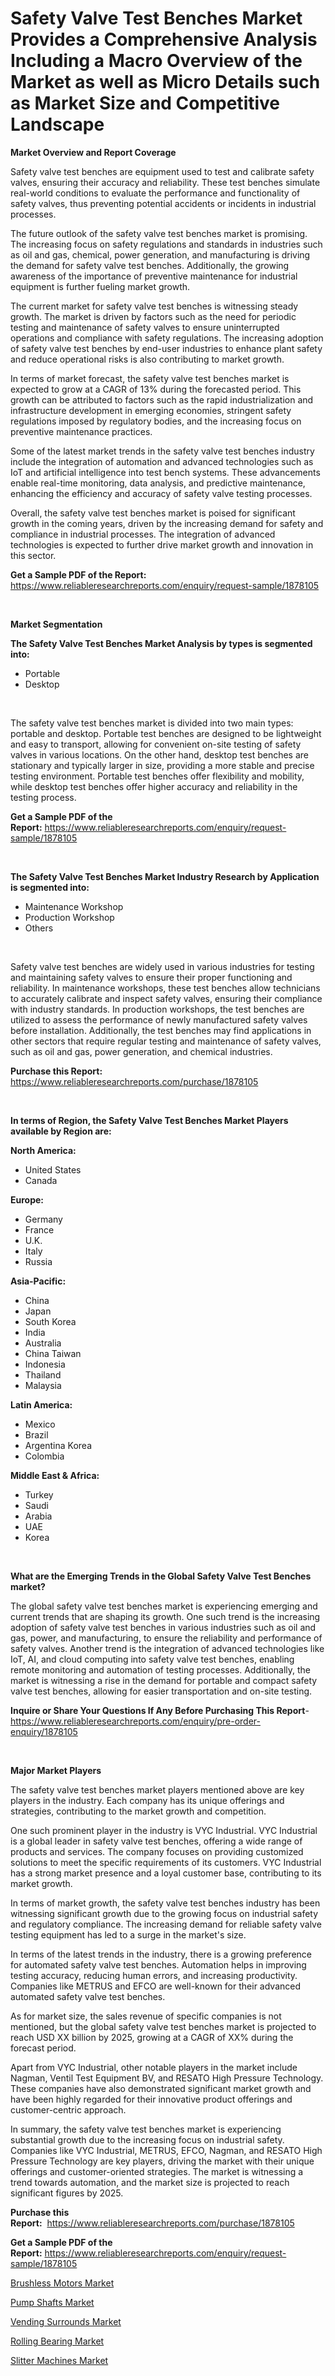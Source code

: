 <p><h1>Safety Valve Test Benches Market Provides a Comprehensive Analysis Including a Macro Overview of the Market as well as Micro Details such as Market Size and Competitive Landscape</h1></p><p><strong>Market Overview and Report Coverage</strong></p>
<p><p>Safety valve test benches are equipment used to test and calibrate safety valves, ensuring their accuracy and reliability. These test benches simulate real-world conditions to evaluate the performance and functionality of safety valves, thus preventing potential accidents or incidents in industrial processes.</p><p>The future outlook of the safety valve test benches market is promising. The increasing focus on safety regulations and standards in industries such as oil and gas, chemical, power generation, and manufacturing is driving the demand for safety valve test benches. Additionally, the growing awareness of the importance of preventive maintenance for industrial equipment is further fueling market growth.</p><p>The current market for safety valve test benches is witnessing steady growth. The market is driven by factors such as the need for periodic testing and maintenance of safety valves to ensure uninterrupted operations and compliance with safety regulations. The increasing adoption of safety valve test benches by end-user industries to enhance plant safety and reduce operational risks is also contributing to market growth.</p><p>In terms of market forecast, the safety valve test benches market is expected to grow at a CAGR of 13% during the forecasted period. This growth can be attributed to factors such as the rapid industrialization and infrastructure development in emerging economies, stringent safety regulations imposed by regulatory bodies, and the increasing focus on preventive maintenance practices.</p><p>Some of the latest market trends in the safety valve test benches industry include the integration of automation and advanced technologies such as IoT and artificial intelligence into test bench systems. These advancements enable real-time monitoring, data analysis, and predictive maintenance, enhancing the efficiency and accuracy of safety valve testing processes.</p><p>Overall, the safety valve test benches market is poised for significant growth in the coming years, driven by the increasing demand for safety and compliance in industrial processes. The integration of advanced technologies is expected to further drive market growth and innovation in this sector.</p></p>
<p><strong>Get a Sample PDF of the Report:</strong> <a href="https://www.reliableresearchreports.com/enquiry/request-sample/1878105">https://www.reliableresearchreports.com/enquiry/request-sample/1878105</a></p>
<p>&nbsp;</p>
<p><strong>Market Segmentation</strong></p>
<p><strong>The Safety Valve Test Benches Market Analysis by types is segmented into:</strong></p>
<p><ul><li>Portable</li><li>Desktop</li></ul></p>
<p>&nbsp;</p>
<p><p>The safety valve test benches market is divided into two main types: portable and desktop. Portable test benches are designed to be lightweight and easy to transport, allowing for convenient on-site testing of safety valves in various locations. On the other hand, desktop test benches are stationary and typically larger in size, providing a more stable and precise testing environment. Portable test benches offer flexibility and mobility, while desktop test benches offer higher accuracy and reliability in the testing process.</p></p>
<p><strong>Get a Sample PDF of the Report:</strong>&nbsp;<a href="https://www.reliableresearchreports.com/enquiry/request-sample/1878105">https://www.reliableresearchreports.com/enquiry/request-sample/1878105</a></p>
<p>&nbsp;</p>
<p><strong>The Safety Valve Test Benches Market Industry Research by Application is segmented into:</strong></p>
<p><ul><li>Maintenance Workshop</li><li>Production Workshop</li><li>Others</li></ul></p>
<p>&nbsp;</p>
<p><p>Safety valve test benches are widely used in various industries for testing and maintaining safety valves to ensure their proper functioning and reliability. In maintenance workshops, these test benches allow technicians to accurately calibrate and inspect safety valves, ensuring their compliance with industry standards. In production workshops, the test benches are utilized to assess the performance of newly manufactured safety valves before installation. Additionally, the test benches may find applications in other sectors that require regular testing and maintenance of safety valves, such as oil and gas, power generation, and chemical industries.</p></p>
<p><strong>Purchase this Report:</strong>&nbsp; <a href="https://www.reliableresearchreports.com/purchase/1878105">https://www.reliableresearchreports.com/purchase/1878105</a></p>
<p>&nbsp;</p>
<p><strong>In terms of Region, the Safety Valve Test Benches Market Players available by Region are:</strong></p>
<p>
    <p> <strong> North America: </strong>
        <ul>
            <li>United States</li>
            <li>Canada</li>
        </ul>
        </p> 
    <p> <strong> Europe: </strong>
        <ul>
            <li>Germany</li>
            <li>France</li>
            <li>U.K.</li>
            <li>Italy</li>
            <li>Russia</li>
        </ul>
        </p> 
    <p> <strong> Asia-Pacific: </strong>
        <ul>
            <li>China</li>
            <li>Japan</li>
            <li>South Korea</li>
            <li>India</li>
            <li>Australia</li>
            <li>China Taiwan</li>
            <li>Indonesia</li>
            <li>Thailand</li>
            <li>Malaysia</li>
        </ul>
        </p> 
    <p> <strong> Latin America: </strong>
        <ul>
            <li>Mexico</li>
            <li>Brazil</li>
            <li>Argentina Korea</li>
            <li>Colombia</li>
        </ul>
        </p> 
    <p> <strong> Middle East & Africa: </strong>
        <ul>
            <li>Turkey</li>
            <li>Saudi</li>
            <li>Arabia</li>
            <li>UAE</li>
            <li>Korea</li>
        </ul>
    </p>
    </p>
<p>&nbsp;</p>
<p><strong>What are the Emerging Trends in the Global Safety Valve Test Benches market?</strong></p>
<p><p>The global safety valve test benches market is experiencing emerging and current trends that are shaping its growth. One such trend is the increasing adoption of safety valve test benches in various industries such as oil and gas, power, and manufacturing, to ensure the reliability and performance of safety valves. Another trend is the integration of advanced technologies like IoT, AI, and cloud computing into safety valve test benches, enabling remote monitoring and automation of testing processes. Additionally, the market is witnessing a rise in the demand for portable and compact safety valve test benches, allowing for easier transportation and on-site testing.</p></p>
<p><strong>Inquire or Share Your Questions If Any Before Purchasing This Report</strong>- <a href="https://www.reliableresearchreports.com/enquiry/pre-order-enquiry/1878105">https://www.reliableresearchreports.com/enquiry/pre-order-enquiry/1878105</a></p>
<p>&nbsp;</p>
<p><strong>Major Market Players</strong></p>
<p><p>The safety valve test benches market players mentioned above are key players in the industry. Each company has its unique offerings and strategies, contributing to the market growth and competition. </p><p>One such prominent player in the industry is VYC Industrial. VYC Industrial is a global leader in safety valve test benches, offering a wide range of products and services. The company focuses on providing customized solutions to meet the specific requirements of its customers. VYC Industrial has a strong market presence and a loyal customer base, contributing to its market growth.</p><p>In terms of market growth, the safety valve test benches industry has been witnessing significant growth due to the growing focus on industrial safety and regulatory compliance. The increasing demand for reliable safety valve testing equipment has led to a surge in the market's size.</p><p>In terms of the latest trends in the industry, there is a growing preference for automated safety valve test benches. Automation helps in improving testing accuracy, reducing human errors, and increasing productivity. Companies like METRUS and EFCO are well-known for their advanced automated safety valve test benches.</p><p>As for market size, the sales revenue of specific companies is not mentioned, but the global safety valve test benches market is projected to reach USD XX billion by 2025, growing at a CAGR of XX% during the forecast period.</p><p>Apart from VYC Industrial, other notable players in the market include Nagman, Ventil Test Equipment BV, and RESATO High Pressure Technology. These companies have also demonstrated significant market growth and have been highly regarded for their innovative product offerings and customer-centric approach.</p><p>In summary, the safety valve test benches market is experiencing substantial growth due to the increasing focus on industrial safety. Companies like VYC Industrial, METRUS, EFCO, Nagman, and RESATO High Pressure Technology are key players, driving the market with their unique offerings and customer-oriented strategies. The market is witnessing a trend towards automation, and the market size is projected to reach significant figures by 2025.</p></p>
<p><strong>Purchase this Report:</strong>&nbsp;&nbsp;<a href="https://www.reliableresearchreports.com/purchase/1878105">https://www.reliableresearchreports.com/purchase/1878105</a></p>
<p></p>
<p><strong>Get a Sample PDF of the Report:</strong>&nbsp;<a href="https://www.reliableresearchreports.com/enquiry/request-sample/1878105">https://www.reliableresearchreports.com/enquiry/request-sample/1878105</a></p>
<p><p><a href="https://github.com/santosh758595/Market-Research-Report-List-2/blob/main/brushless-motors-market.md">Brushless Motors Market</a></p><p><a href="https://github.com/YashRP12/Market-Research-Report-List-2/blob/main/pump-shafts-market.md">Pump Shafts Market</a></p><p><a href="https://github.com/Chiragrp25/Market-Research-Report-List-2/blob/main/vending-surrounds-market.md">Vending Surrounds Market</a></p><p><a href="https://github.com/Chiragrp23/Market-Research-Report-List-2/blob/main/rolling-bearing-market.md">Rolling Bearing Market</a></p><p><a href="https://github.com/Chiragrp24/Market-Research-Report-List-2/blob/main/slitter-machines-market.md">Slitter Machines Market</a></p></p>